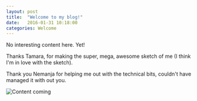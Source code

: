 ```yaml
---
layout: post
title:  "Welcome to my blog!"
date:   2016-01-31 10:18:00
categories: Welcome
---
```


No interesting content here. Yet!

Thanks Tamara, for making the super, mega, awesome sketch of me (I think I'm in love with the sketch).

Thank you Nemanja for helping me out with the technical bits, couldn't have managed it with out you.

![Content coming](https://media0.giphy.com/media/1dr4D4zxSlOEM/200.gif)
